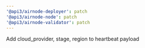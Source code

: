 ```yaml
---
'@api3/airnode-deployer': patch
'@api3/airnode-node': patch
'@api3/airnode-validator': patch
---
```


Add cloud_provider, stage, region to heartbeat payload
